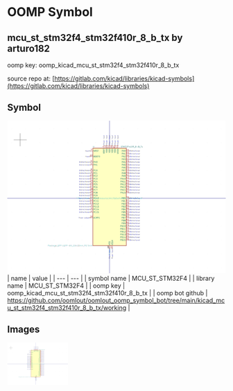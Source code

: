 # OOMP Symbol  
## mcu_st_stm32f4_stm32f410r_8_b_tx  by arturo182  
  
oomp key: oomp_kicad_mcu_st_stm32f4_stm32f410r_8_b_tx  
  
source repo at: [https://gitlab.com/kicad/libraries/kicad-symbols](https://gitlab.com/kicad/libraries/kicad-symbols)  
## Symbol  
  
[![working.png](working_600.png)](working.png)  
| name | value | 
| --- | --- | 
| symbol name | MCU_ST_STM32F4 | 
| library name | MCU_ST_STM32F4 | 
| oomp key | oomp_kicad_mcu_st_stm32f4_stm32f410r_8_b_tx | 
| oomp bot github | https://github.com/oomlout/oomlout_oomp_symbol_bot/tree/main/kicad_mcu_st_stm32f4_stm32f410r_8_b_tx/working | 
## Images  
  
[![working.png](working_140.png)](working.png)  
